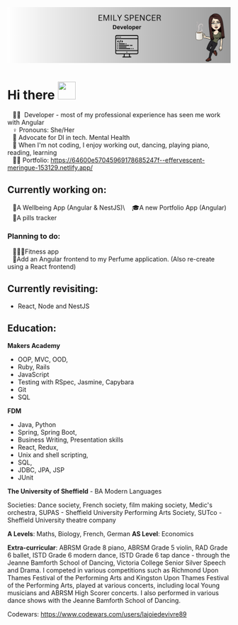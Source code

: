 
![ejs](1.png)
# Hi there <img src="https://media.giphy.com/media/hvRJCLFzcasrR4ia7z/giphy.gif" height="40px" width="40px"> 

&nbsp;&nbsp;&nbsp;:woman_technologist: &nbsp;Developer - most of my professional experience has seen me work with Angular \
&nbsp;&nbsp;&nbsp;♀️&nbsp;Pronouns: She/Her  \
&nbsp;&nbsp;&nbsp;💚&nbsp;Advocate for DI in tech. Mental Health \
&nbsp;&nbsp;&nbsp;💃&nbsp;When I'm not coding, I enjoy working out, dancing, playing piano, reading, learning \
&nbsp;&nbsp;&nbsp;🐱‍💻&nbsp;Portfolio: https://64600e57045969178685247f--effervescent-meringue-153129.netlify.app/

## Currently working on:

&nbsp;&nbsp;&nbsp;🧘A Wellbeing App (Angular & NestJS)\ 
&nbsp;&nbsp;&nbsp;🎓A new Portfolio App (Angular) \
&nbsp;&nbsp;&nbsp;💊A pills tracker

### Planning to do:

&nbsp;&nbsp;&nbsp;🏋🏻‍♀️Fitness app \
&nbsp;&nbsp;&nbsp;🌺Add an Angular frontend to my Perfume application. (Also re-create using a React frontend)


## Currently revisiting: 

* React, Node and NestJS

## Education:

**Makers Academy**

* OOP, MVC, OOD, 
* Ruby, Rails
* JavaScript
* Testing with RSpec, Jasmine, Capybara
* Git 
* SQL

**FDM**
* Java, Python
* Spring, Spring Boot, 
* Business Writing, Presentation skills
* React, Redux, 
* Unix and shell scripting, 
* SQL, 
* JDBC, JPA, JSP
* JUnit

**The University of Sheffield** - BA Modern Languages

Societies: Dance society, French society, film making society, Medic's orchestra, SUPAS - Sheffield University Performing Arts Society, SUTco - Sheffield University 
theatre company

**A Levels**: Maths, Biology, French, German
**AS Level**: Economics

**Extra-curricular**:
ABRSM Grade 8 piano, ABRSM Grade 5 violin, RAD Grade 6 ballet, ISTD Grade 6 modern dance, ISTD Grade 6 tap dance - through the Jeanne Bamforth School of Dancing, Victoria 
College Senior Silver Speech and Drama. I competed in various competitions such as Richmond Upon Thames Festival of the Performing Arts and Kingston Upon Thames Festival of
the Performing Arts, played at various concerts, including local Young musicians and ABRSM High Scorer concerts. I also performed in various dance shows with the Jeanne Bamforth
School of Dancing.

Codewars: https://www.codewars.com/users/lajoiedevivre89
